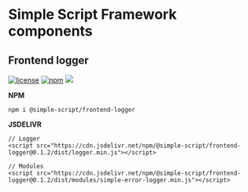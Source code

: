 # Simple Script Framework components
## Frontend logger
[![license](https://img.shields.io/github/license/simple-script/simple-script.svg)]()
[![npm](https://img.shields.io/npm/dm/@simple-script/frontend-logger.svg)](https://www.npmjs.com/package/@simple-script/frontend-logger)
[![](https://data.jsdelivr.com/v1/package/npm/@simple-script/frontend-logger/badge)](https://www.jsdelivr.com/package/npm/@simple-script/frontend-logger)

**NPM**
````
npm i @simple-script/frontend-logger
````

**JSDELIVR**
````
// Logger
<script src="https://cdn.jsdelivr.net/npm/@simple-script/frontend-logger@0.1.2/dist/logger.min.js"></script>

// Modules
<script src="https://cdn.jsdelivr.net/npm/@simple-script/frontend-logger@0.1.2/dist/modules/simple-error-logger.min.js"></script>
````
